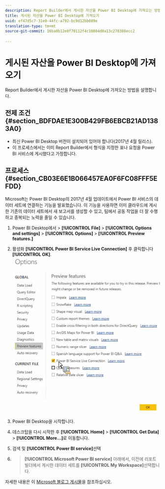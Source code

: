 ```yaml
---
description: Report Builder에서 게시한 자산을 Power BI Desktop에 가져오는 방법을 설명합니다.
title: 게시된 자산을 Power BI Desktop에 가져오기
uuid: ef47d5c7-31e0-44fc-a792-bc9d12bb089e
translation-type: tm+mt
source-git-commit: 16ba0b12e0f70112f4c10804d0a13c278388ecc2

---
```



# 게시된 자산을 Power BI Desktop에 가져오기

Report Builder에서 게시한 자산을 Power BI Desktop에 가져오는 방법을 설명합니다.

## 전제 조건 {#section_BDFDAE1E300B429FB6EBCB21AD1383A0}

* 최신 Power BI Desktop 버전이 설치되어 있어야 합니다(2017년 4월 릴리스).
* 이 프로세스에서는 이미 Report Builder에서 형식을 지정한 표나 요청을 Power BI 서비스에 게시했다고 가정합니다.

## 프로세스 {#section_CB03E6E1B066457EA0F6FC08FFF5EFDD}

Microsoft는 Power BI Desktop의 2017년 4월 업데이트에서 Power BI 서비스의 데이터 세트에 연결하는 기능을 발표했습니다. 이 기능을 사용하면 이미 클라우드에 게시한 기존의 데이터 세트에서 새 보고서를 생성할 수 있고, 팀에서 공동 작업을 더 잘 수행하고 중복되는 노력을 줄일 수 있습니다.

1. Power BI Desktop에서 > **[!UICONTROL File]** > **[!UICONTROL Options and settings]** > **[!UICONTROL Options]** > **[!UICONTROL Preview features.]**
1. 활성화 **[!UICONTROL Power BI Service Live Connection]** 후 클릭합니다 **[!UICONTROL OK]**. ![](assets/bi-preview-features.png)

1. Power BI Desktop을 시작합니다.
1. 데스크탑을 다시 시작한 후 **[!UICONTROL Home]** > **[!UICONTROL Get Data]** > **[!UICONTROL More...]**&#x200B;로 이동합니다.
1. 검색 및 **[!UICONTROL Power BI service]**&#x200B;선택
1. > **[!UICONTROL Microsoft Power BI service]** 아래에서, 이전에 리포트 빌더에서 게시한 데이터 세트를 **[!UICONTROL My Workspace]**&#x200B;선택합니다.

자세한 내용은 이 [Microsoft 블로그 게시물](https://powerbi.microsoft.com/ko-kr/blog/connecting-to-datasets-in-the-power-bi-service-from-desktop/)을 참조하십시오.
